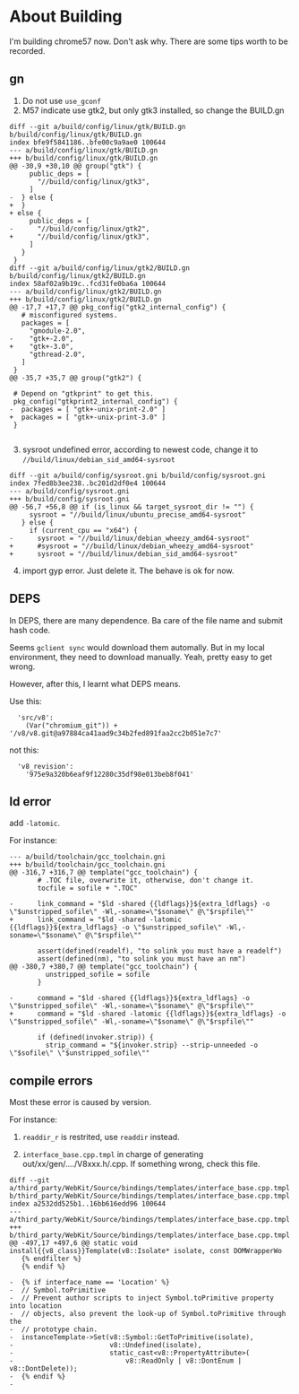 # About Building

I'm building chrome57 now. Don't ask why. There are some tips worth to be recorded.

## gn

1. Do not use `use_gconf`
2. M57 indicate use gtk2, but only gtk3 installed, so change the BUILD.gn 

```
diff --git a/build/config/linux/gtk/BUILD.gn b/build/config/linux/gtk/BUILD.gn
index bfe9f5841186..bfe00c9a9ae0 100644
--- a/build/config/linux/gtk/BUILD.gn
+++ b/build/config/linux/gtk/BUILD.gn
@@ -30,9 +30,10 @@ group("gtk") {
     public_deps = [
       "//build/config/linux/gtk3",
     ]
-  } else {
+  }
+ else {
     public_deps = [
-      "//build/config/linux/gtk2",
+      "//build/config/linux/gtk3",
     ]
   }
 }
diff --git a/build/config/linux/gtk2/BUILD.gn b/build/config/linux/gtk2/BUILD.gn
index 58af02a9b19c..fcd31fe0ba6a 100644
--- a/build/config/linux/gtk2/BUILD.gn
+++ b/build/config/linux/gtk2/BUILD.gn
@@ -17,7 +17,7 @@ pkg_config("gtk2_internal_config") {
   # misconfigured systems.
   packages = [
     "gmodule-2.0",
-    "gtk+-2.0",
+    "gtk+-3.0",
     "gthread-2.0",
   ]
 }
@@ -35,7 +35,7 @@ group("gtk2") {
 
 # Depend on "gtkprint" to get this.
 pkg_config("gtkprint2_internal_config") {
-  packages = [ "gtk+-unix-print-2.0" ]
+  packages = [ "gtk+-unix-print-3.0" ]
 }
 
```

3. sysroot undefined error, according to newest code, change it to `//build/linux/debian_sid_amd64-sysroot`

```
diff --git a/build/config/sysroot.gni b/build/config/sysroot.gni
index 7fed8b3ee238..bc201d2df0e4 100644
--- a/build/config/sysroot.gni
+++ b/build/config/sysroot.gni
@@ -56,7 +56,8 @@ if (is_linux && target_sysroot_dir != "") {
     sysroot = "//build/linux/ubuntu_precise_amd64-sysroot"
   } else {
     if (current_cpu == "x64") {
-      sysroot = "//build/linux/debian_wheezy_amd64-sysroot"
+      #sysroot = "//build/linux/debian_wheezy_amd64-sysroot"
+      sysroot = "//build/linux/debian_sid_amd64-sysroot"
```

4. import gyp error. Just delete it. The behave is ok for now.


## DEPS

In DEPS, there are many dependence. Ba care of the file name and submit hash code.

Seems `gclient sync` would download them automally. But in my local environment, they need to download manually. Yeah, pretty easy to get wrong.

However, after this, I learnt what DEPS means.

Use this:

```
  'src/v8':
    (Var("chromium_git")) + '/v8/v8.git@a97884ca41aad9c34b2fed891faa2cc2b051e7c7'
```

not this:

```
  'v8_revision':
    '975e9a320b6eaf9f12280c35df98e013beb8f041'

```

## ld error

add `-latomic`.

For instance:


```
--- a/build/toolchain/gcc_toolchain.gni
+++ b/build/toolchain/gcc_toolchain.gni
@@ -316,7 +316,7 @@ template("gcc_toolchain") {
       # .TOC file, overwrite it, otherwise, don't change it.
       tocfile = sofile + ".TOC"
 
-      link_command = "$ld -shared {{ldflags}}${extra_ldflags} -o \"$unstripped_sofile\" -Wl,-soname=\"$soname\" @\"$rspfile\""
+      link_command = "$ld -shared -latomic {{ldflags}}${extra_ldflags} -o \"$unstripped_sofile\" -Wl,-soname=\"$soname\" @\"$rspfile\""
 
       assert(defined(readelf), "to solink you must have a readelf")
       assert(defined(nm), "to solink you must have an nm")
@@ -380,7 +380,7 @@ template("gcc_toolchain") {
         unstripped_sofile = sofile
       }
 
-      command = "$ld -shared {{ldflags}}${extra_ldflags} -o \"$unstripped_sofile\" -Wl,-soname=\"$soname\" @\"$rspfile\""
+      command = "$ld -shared -latomic {{ldflags}}${extra_ldflags} -o \"$unstripped_sofile\" -Wl,-soname=\"$soname\" @\"$rspfile\""
 
       if (defined(invoker.strip)) {
         strip_command = "${invoker.strip} --strip-unneeded -o \"$sofile\" \"$unstripped_sofile\""

```


## compile errors

Most these error is caused by version.

For instance:

1. `readdir_r` is restrited, use `readdir` instead.

2. `interface_base.cpp.tmpl` in charge of generating out/xx/gen/..../V8xxx.h/.cpp. If something wrong, check this file.


```
diff --git a/third_party/WebKit/Source/bindings/templates/interface_base.cpp.tmpl b/third_party/WebKit/Source/bindings/templates/interface_base.cpp.tmpl
index a2532dd525b1..16bb616edd96 100644
--- a/third_party/WebKit/Source/bindings/templates/interface_base.cpp.tmpl
+++ b/third_party/WebKit/Source/bindings/templates/interface_base.cpp.tmpl
@@ -497,17 +497,6 @@ static void install{{v8_class}}Template(v8::Isolate* isolate, const DOMWrapperWo
   {% endfilter %}
   {% endif %}
 
-  {% if interface_name == 'Location' %}
-  // Symbol.toPrimitive
-  // Prevent author scripts to inject Symbol.toPrimitive property into location
-  // objects, also prevent the look-up of Symbol.toPrimitive through the
-  // prototype chain.
-  instanceTemplate->Set(v8::Symbol::GetToPrimitive(isolate),
-                        v8::Undefined(isolate),
-                        static_cast<v8::PropertyAttribute>(
-                            v8::ReadOnly | v8::DontEnum | v8::DontDelete));
-  {% endif %}
-

```


